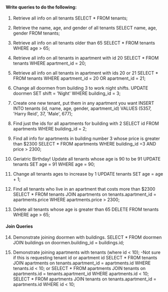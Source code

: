 #### Write queries to do the following:

1. Retrieve all info on all tenants
  SELECT * FROM tenants;

2. Retrieve the name, age, and gender of all tenants
  SELECT name, age, gender FROM tenants;

3. Retrieve all info on all tenants older than 65
  SELECT * FROM tenants WHERE age > 65;

4. Retrieve all info on all tenants in apartment with id 20
  SELECT * FROM tenants WHERE apartment_id = 20;

5. Retrieve all info on all tenants in apartment with ids 20 or 21
  SELECT * FROM tenants WHERE apartment_id = 20 OR apartment_id = 21;

6. Change all doormen from building 3 to work night shifts.
  UPDATE doormen SET shift = 'Night' WHERE building_id = 3;

7. Create one new tenant, put them in any apartment you want
  INSERT INTO tenants (id, name, age, gender, apartment_id) VALUES (5357, 'Harry Reid', 37, 'Male', 677);

8. Find just the ids for all apartments for building with 2
  SELECT id FROM apartments WHERE building_id = 2;

9. Find all info for apartments in building number 3 whose price is greater than $2300
  SELECT * FROM apartments WHERE building_id =3 AND price > 2300;

10. Geriatric Birthday! Update all tenants whose age is 90 to be 91
  UPDATE tenants SET age = 91 WHERE age = 90;

11. Change all tenants ages to increase by 1
  UPDATE tenants SET age = age + 1;

12. Find all tenants who live in an apartment that costs more than $2300
  SELECT * FROM tenants JOIN apartments on tenants.apartment_id = apartments.price WHERE apartments.price > 2300;

13. Delete all tenants whose age is greater than 65
  DELETE FROM tenants WHERE age > 65;


#### Join Queries
14.  Demonstrate joining doormen with buildings.
  SELECT * FROM doormen JOIN buildings on doormen.building_id = buildings.id;

15.  Demonstrate joining apartments with tenants (where id < 10); -Not sure if this is requesting tenant id or apartment id
  SELECT * FROM tenants JOIN apartments on tenants.apartment_id = apartments.id WHERE tenants.id < 10;
  or
  SELECT * FROM apartments JOIN tenants on apartments.id = tenants.apartment_id WHERE apartments.id < 10;
  SELECT * FROM apartments JOIN tenants on tenants.apartment_id = apartments.id WHERE id < 10;

